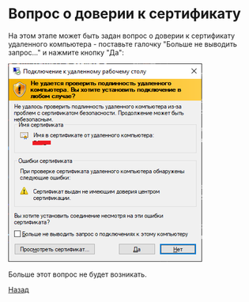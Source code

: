 ---
---
# Вопрос о доверии к сертификату

На этом этапе может быть задан вопрос о доверии к сертификату удаленного компьютера - поставьте галочку "Больше не выводить запрос..." и нажмите кнопку "Да":

![pic-pc2]

Больше этот вопрос не будет возникать.

[Назад][back]

[back]: index "Основная инструкция"

[pic-pc2]: assets/img/pc2.png "Не удается проверить..."
